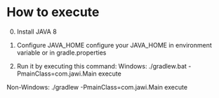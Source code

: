 How to execute
==============
0. Install JAVA 8


0. Configure JAVA_HOME
configure your JAVA_HOME in environment variable or in gradle.properties

0. Run it by executing this command:
Windows:
./gradlew.bat -PmainClass=com.jawi.Main execute
 
Non-Windows:
./gradlew -PmainClass=com.jawi.Main execute

